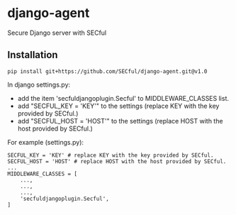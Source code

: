 # django-agent
Secure Django server with SECful

Installation
------------

```
pip install git+https://github.com/SECful/django-agent.git@v1.0
```
In django settings.py:
* add the item 'secfuldjangoplugin.Secful' to MIDDLEWARE_CLASSES list.
* add "SECFUL_KEY = 'KEY'" to the settings (replace KEY with the key provided by SECful.)
* add "SECFUL_HOST = 'HOST'" to the settings (replace HOST with the host provided by SECful.)

For example (settings.py):
```
SECFUL_KEY = 'KEY' # replace KEY with the key provided by SECful.
SECFUL_HOST = 'HOST' # replace HOST with the host provided by SECful.
...
MIDDLEWARE_CLASSES = [
    ..., 
    ..., 
    ..., 
    'secfuldjangoplugin.Secful',
]

```
